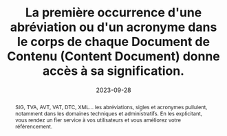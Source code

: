 ---
N: '5'
Rubrique: Contenus
title: La première occurrence d'une abréviation ou d'un acronyme dans le corps de chaque Document de Contenu (Content Document) donne accès à sa signification. 
detail: La première occurrence d'une abréviation ou d'un acronyme dans le corps de chaque page donne accès à sa signification. 
abstract: SIG, TVA, AVT, VAT, DTC, XML… les abréviations, sigles et acronymes pullulent, notamment dans les domaines techniques et administratifs. En les explicitant, vous rendez un fier service à vos utilisateurs et vous améliorez votre référencement.
categories: [" Contenus"]
agrege: O4005-E005
opquast: '4 005'
indiceebook: '005'
description: "Règle n° 005"
before: "004"
weight: "005"
after: "006"
actif: '1'
layout: rules
date: 2023-09-28
tags: ["Accessibilité"]
objectif: [
    "Permettre aux lectrices et lecteurs d’accéder rapidement à la signification d’un sigle. ", 
    "Permettre l’exploitation du contenu par un robot (pour l’établissement d’un index des sigles). ", 
    "Favoriser le référencement du contenu.", 
    "Améliorer l’accessibilité des contenus aux lectrices et lecteurs handicapées."
]
Meo: ["Au moins lors de la première apparition d’un sigle, acronyme ou abréviation dans la page, il s’agira de veiller à recourir à au moins l’une des méthodes ci-dessous&nbsp;:

    Expliciter sa signification au sein même du texte, par exemple&nbsp;: « une DTD (déclaration de type de document) ».
    Fournir un lien donnant accès à sa signification dans une page de glossaire ou via un affichage dynamique (bulle d’aide JavaScript).
    Baliser avec l’élément HTML abbr et renseigner l’attribut title de celui-ci pour indiquer sa signification.

La bonne pratique ne fait cette exigence que pour la première occurrence dans la page&nbsp;: cela peut être fait ou non pour les suivantes."]
Controle: ["Dans chaque page examinée, identifier visuellement chaque sigle, abréviation ou acronyme présent dans la page, puis vérifier, pour sa première occurrence dans la page, la présence, au moins&nbsp;:

    de sa signification immédiatement indiquée dans le contexte, par exemple entre parenthèses,
    d’un lien sur le sigle donnant accès à sa signification, par exemple dans un glossaire,
    ou de l’élément abbr doté d’un attribut title explicitant sa signification.
"]
epubcheck: 
ace: 
humancheck: true
Source: ["Opquast"]
Referentiel: [""]
steps: ["Développement", "Conception", "Éditorial"]
---